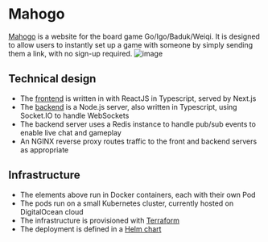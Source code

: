# Mahogo
[Mahogo](http://go.samesler.com) is a website for the board game Go/Igo/Baduk/Weiqi. It is designed to allow users to instantly set up a game with someone by simply sending them a link, with no sign-up required. 
![image](https://github.com/ssspppeee/mahogo/assets/46858241/4640db02-ba17-44ba-bce6-fd47796abe0e)

## Technical design
- The [frontend](next/) is written in with ReactJS in Typescript, served by Next.js
- The [backend](sockets/) is a Node.js server, also written in Typescript, using Socket.IO to handle WebSockets
- The backend server uses a Redis instance to handle pub/sub events to enable live chat and gameplay
- An NGINX reverse proxy routes traffic to the front and backend servers as appropriate

## Infrastructure
- The elements above run in Docker containers, each with their own Pod
- The pods run on a small Kubernetes cluster, currently hosted on DigitalOcean cloud
- The infrastructure is provisioned with [Terraform](infra/)
- The deployment is defined in a [Helm chart](helm/)
